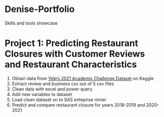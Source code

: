 # Denise-Portfolio
Skills and tools showcase

# Project 1: Predicting Restaurant Closures with Customer Reviews and Restaurant Characteristics
1. Obtain data from [Yelp’s 2021 Academic Challenge Dataset](https://www.kaggle.com/datasets/yelp-dataset/yelp-dataset) on Kaggle
2. Extract review and business csv out of 5 csv files
3. Clean data with excel and power query
4. Add new variables to dataset
5. Load clean dataset on to SAS enteprise miner
6. Predict and compare restaurant closure for years 2018-2019 and 2020-2021
 
